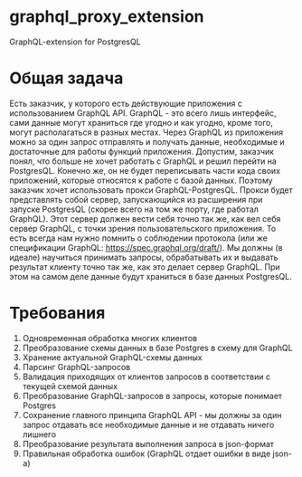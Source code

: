 # graphql_proxy_extension
GraphQL-extension for PostgresQL

# Общая задача
Есть заказчик, у которого есть действующие приложения с использованием GraphQL API. GraphQL - это всего лишь интерфейс, сами данные могут храниться где угодно и как угодно, кроме того, могут располагаться в разных местах. Через GraphQL из приложения можно за один запрос отправлять и получать данные, необходимые и достаточные для работы функций приложения. Допустим, заказчик понял, что больше не хочет работать с GraphQL и решил перейти на PostgresQL. Конечно же, он не будет переписывать части кода своих приложений, которые относятся к работе с базой данных. Поэтому заказчик хочет использовать прокси GraphQL-PostgresQL. Прокси будет представлять собой сервер, запускающийся из расширения при запуске PostgresQL (скорее всего на том же порту, где работал GraphQL). Этот сервер должен вести себя точно так же, как вел себя сервер GraphQL, с точки зрения пользовательского приложения. То есть всегда нам нужно помнить о соблюдении протокола (или же спецификации GraphQL: https://spec.graphql.org/draft/). Мы должны (в идеале) научиться принимать запросы, обрабатывать их и выдавать результат клиенту точно так же, как это делает сервер GraphQL. При этом на самом деле данные будут храниться в базе данных PostgresQL.

# Требования
1. Одновременная обработка многих клиентов
2. Преобразование схемы данных в базе Postgres в схему для GraphQL
3. Хранение актуальной GraphQL-схемы данных
4. Парсинг GraphQL-запросов
5. Валидация приходящих от клиентов запросов в соответствии с текущей схемой данных
6. Преобразование GraphQL-запросов в запросы, которые понимает Postgres
7. Сохранение главного принципа GraphQL API - мы должны за один запрос отдавать все необходимые данные и не отдавать ничего лишнего
8. Преобразование результата выполнения запроса в json-формат
9. Правильная обработка ошибок (GraphQL отдает ошибки в виде json-а)
